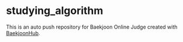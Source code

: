 # studying_algorithm
This is an auto push repository for Baekjoon Online Judge created with [BaekjoonHub](https://github.com/BaekjoonHub/BaekjoonHub).
